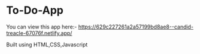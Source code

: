 # To-Do-App

You can view this app here:-
https://629c227261a2a57199bd8ae8--candid-treacle-67076f.netlify.app/

Built using HTML,CSS,Javascript
